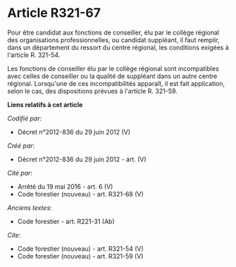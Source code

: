 # Article R321-67

Pour être candidat aux fonctions de conseiller, élu par le collège régional des organisations professionnelles, ou candidat
suppléant, il faut remplir, dans un département du ressort du centre régional, les conditions exigées à l'article R. 321-54.

Les fonctions de conseiller élu par le collège régional sont incompatibles avec celles de conseiller ou la qualité de
suppléant dans un autre centre régional. Lorsqu'une de ces incompatibilités apparaît, il est fait application, selon le cas,
des dispositions prévues à l'article R. 321-59.

**Liens relatifs à cet article**

_Codifié par_:

  - Décret n°2012-836 du 29 juin 2012 (V)

_Créé par_:

  - Décret n°2012-836 du 29 juin 2012 - art. (V)

_Cité par_:

  - Arrêté du 19 mai 2016 - art. 6 (V)
  - Code forestier (nouveau) - art. R321-68 (V)

_Anciens textes_:

  - Code forestier - art. R221-31 (Ab)

_Cite_:

  - Code forestier (nouveau) - art. R321-54 (V)
  - Code forestier (nouveau) - art. R321-59 (V)
